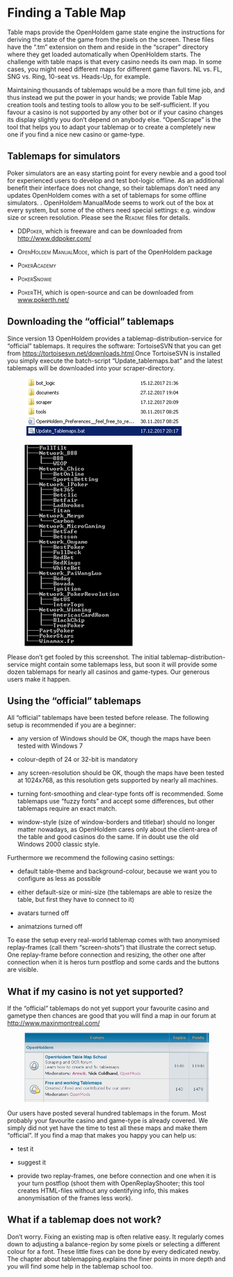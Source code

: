# Finding a Table Map 

Table maps provide the OpenHoldem game state engine the instructions for
deriving the state of the game from the pixels on the screen. These
files have the “.tm” extension on them and reside in the “scraper”
directory where they get loaded automatically when OpenHoldem starts.
The challenge with table maps is that every casino needs its own map. In
some cases, you might need different maps for different game flavors. NL
vs. FL, SNG vs. Ring, 10-seat vs. Heads-Up, for example.

Maintaining thousands of tablemaps would be a more than full time job,
and thus instead we put the power in your hands; we provide Table Map
creation tools and testing tools to allow you to be self-sufficient. If
you favour a casino is not supported by any other bot or if your casino
changes its display slightly you don’t depend on anybody else.
“OpenScrape” is the tool that helps you to adapt your tablemap or to
create a completely new one if you find a nice new casino or game-type.

## Tablemaps for simulators

Poker simulators are an easy starting point for every newbie and a good
tool for experienced users to develop and test bot-logic offline. As an
additional benefit their interface does not change, so their tablemaps
don’t need any updates OpenHoldem comes with a set of tablemaps for some
offline simulators. . OpenHoldem ManualMode seems to work out of the box
at every system, but some of the others need special settings: e.g.
window size or screen resolution. Please see the
<span class="smallcaps">Readme</span> files for details.

- <span class="smallcaps">DDPoker</span>, which is freeware and can be
  downloaded from <http://www.ddpoker.com/>

- <span class="smallcaps">OpenHoldem ManualMode</span>, which is part of
  the OpenHoldem package

- <span class="smallcaps">PokerAcademy</span>

- <span class="smallcaps">PokerSnowie</span>

- <span class="smallcaps">PokerTH</span>, which is open-source and can
  be downloaded from
  <a href="www.pokerth.net/" class="uri">www.pokerth.net/</a>

## Downloading the “official” tablemaps

Since version 13 OpenHoldem provides a tablemap-distribution-service for
“official” tablemaps. It requires the software: TortoiseSVN that you can
get from <https://tortoisesvn.net/downloads.html>.Once TortoiseSVN is
installed you simply execute the batch-script “Update_tablemaps.bat” and
the latest tablemaps will be downloaded into your scraper-directory.

<figure>
<img src="images/openholdem/installation/update_tablemap_script.png" />
</figure>

<figure>
<img src="images/openholdem/installation/official_real_world_casinos.png" />
</figure>

Please don’t get fooled by this screenshot. The initial
tablemap-distribution-service might contain some tablemaps less, but
soon it will provide some dozen tablemaps for nearly all casinos and
game-types. Our generous users make it happen.

## Using the “official” tablemaps

All “official” tablemaps have been tested before release. The following
setup is recommended if you are a beginner:

- any version of Windows should be OK, though the maps have been tested
  with Windows 7

- colour-depth of 24 or 32-bit is mandatory

- any screen-resolution should be OK, though the maps have been tested
  at 1024x768, as this resolution gets supported by nearly all machines.

- turning font-smoothing and clear-type fonts off is recommended. Some
  tablemaps use “fuzzy fonts” and accept some differences, but other
  tablemaps require an exact match.

- window-style (size of window-borders and titlebar) should no longer
  matter nowadays, as OpenHoldem cares only about the client-area of the
  table and good casinos do the same. If in doubt use the old Windows
  2000 classic style.

Furthermore we recommend the following casino settings:

- default table-theme and background-colour, because we want you to
  configure as less as possible

- either default-size or mini-size (the tablemaps are able to resize the
  table, but first they have to connect to it)

- avatars turned off

- animatzions turned off

To ease the setup every real-world tablemap comes with two anonymised
replay-frames (call them “screen-shots”) that illustrate the correct
setup. One replay-frame before connection and resizing, the other one
after connection when it is heros turn postflop and some cards and the
buttons are visible.

## What if my casino is not yet supported?

If the “official” tablemaps do not yet support your favourite casino and
gametype then chances are good that you will find a map in our forum at
<http://www.maxinmontreal.com/>

<figure>
<img src="images/openholdem/installation/maxinmontreal_tablemap_forums.png" />
</figure>

Our users have posted several hundred tablemaps in the forum. Most
probably your favourite casino and game-type is already covered. We
simply did not yet have the time to test all these maps and make them
“official”. If you find a map that makes you happy you can help us:

- test it

- suggest it

- provide two replay-frames, one before connection and one when it is
  your turn postflop (shoot them with OpenReplayShooter; this tool
  creates HTML-files without any odentifying info, this makes
  anonymisation of the frames less work).

## What if a tablemap does not work?

Don’t worry. Fixing an existing map is often relative easy. It regularly
comes down to adjusting a balance-region by some pixels or selecting a
different colour for a font. These little fixes can be done by every
dedicated newby. The chapter about tablemapping.explains the finer
points in more depth and you will find some help in the tablemap school
too.
